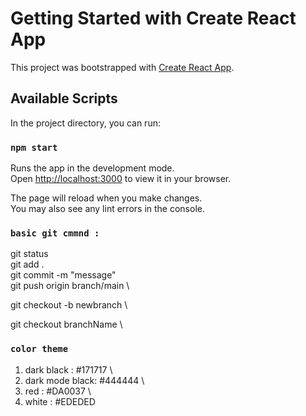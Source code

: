 # Getting Started with Create React App

This project was bootstrapped with [Create React App](https://github.com/facebook/create-react-app).

## Available Scripts

In the project directory, you can run:

### `npm start`

Runs the app in the development mode.\
Open [http://localhost:3000](http://localhost:3000) to view it in your browser.

The page will reload when you make changes.\
You may also see any lint errors in the console.

### `basic git cmmnd : `

git status \
git add . \
git commit -m "message" \
git push origin branch/main \

<!-- to add new branch -->

git checkout -b newbranch \

<!-- to switch branch -->

git checkout branchName \


### `color theme`

1. dark black : #171717  \ 
2. dark mode black: #444444  \
3. red : #DA0037  \ 
4. white : #EDEDED 
